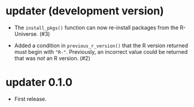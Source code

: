 # updater (development version)

* The `install_pkgs()` function can now re-install packages from the R-Universe. (#3)

* Added a condition in `previous_r_version()` that the R version returned must begin with `"R-"`. Previously, an incorrect value could be returned that was _not_ an R version. (#2)

# updater 0.1.0

* First release.
